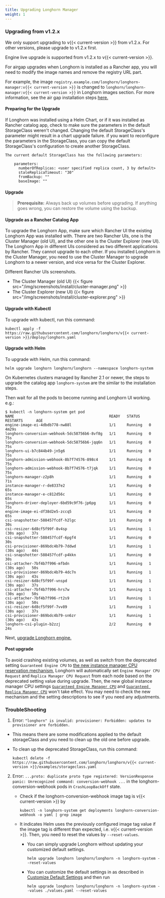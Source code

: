 ```yaml
---
title: Upgrading Longhorn Manager
weight: 1
---
```


### Upgrading from v1.2.x

We only support upgrading to v{{< current-version >}} from v1.2.x. For other versions, please upgrade to v1.2.x first.

Engine live upgrade is supported from v1.2.x to v{{< current-version >}}.

For airgap upgrades when Longhorn is installed as a Rancher app, you will need to modify the image names and remove the registry URL part.

For example, the image `registry.example.com/longhorn/longhorn-manager:v{{< current-version >}}` is changed to `longhorn/longhorn-manager:v{{< current-version >}}` in Longhorn images section. For more information, see the air gap installation steps [here.](../../../advanced-resources/deploy/airgap/#using-a-rancher-app)

#### Preparing for the Upgrade

If Longhorn was installed using a Helm Chart, or if it was installed as Rancher catalog app, check to make sure the parameters in the default StorageClass weren't changed. Changing the default StorageClass's parameter might result in a chart upgrade failure. if you want to reconfigure the parameters in the StorageClass, you can copy the default StorageClass's configuration to create another StorageClass.

    The current default StorageClass has the following parameters:

        parameters:
          numberOfReplicas: <user specified replica count, 3 by default>
          staleReplicaTimeout: "30"
          fromBackup: ""
          baseImage: ""

#### Upgrade

> **Prerequisite:** Always back up volumes before upgrading. If anything goes wrong, you can restore the volume using the backup.

#### Upgrade as a Rancher Catalog App

To upgrade the Longhorn App, make sure which Rancher UI the existing Longhorn App was installed with. There are two Rancher UIs, one is the Cluster Manager (old UI), and the other one is the Cluster Explorer (new UI). The Longhorn App in different UIs considered as two different applications by Rancher. They cannot upgrade to each other. If you installed Longhorn in the Cluster Manager, you need to use the Cluster Manager to upgrade Longhorn to a newer version, and vice versa for the Cluster Explorer.

Different Rancher UIs screenshots.
- The Cluster Manager (old UI)
{{< figure src="/img/screenshots/install/cluster-manager.png" >}}
- The Cluster Explorer (new UI)
{{< figure src="/img/screenshots/install/cluster-explorer.png" >}}

#### Upgrade with Kubectl

To upgrade with kubectl, run this command:

```
kubectl apply -f https://raw.githubusercontent.com/longhorn/longhorn/v{{< current-version >}}/deploy/longhorn.yaml
```

#### Upgrade with Helm

To upgrade with Helm, run this command:

```
helm upgrade longhorn longhorn/longhorn --namespace longhorn-system
```

On Kubernetes clusters managed by Rancher 2.1 or newer, the steps to upgrade the catalog app `longhorn-system` are the similar to the installation steps.

Then wait for all the pods to become running and Longhorn UI working. e.g.:

```
$ kubectl -n longhorn-system get pod
NAME                                           READY   STATUS    RESTARTS      AGE
engine-image-ei-4dbdb778-nw88l                 1/1     Running   0             4m29s
longhorn-conversion-webhook-5dc58756b6-8vf8g   1/1     Running   0             75s
longhorn-conversion-webhook-5dc58756b6-jqq6n   1/1     Running   0             75s
longhorn-ui-b7c844b49-jn5g6                    1/1     Running   0             75s
longhorn-admission-webhook-8b7f74576-898c4     1/1     Running   0             75s
longhorn-admission-webhook-8b7f74576-t7jqk     1/1     Running   0             75s
longhorn-manager-z2p8h                         1/1     Running   0             71s
instance-manager-r-de8337e2                    1/1     Running   0             65s
instance-manager-e-c812d56c                    1/1     Running   0             65s
longhorn-driver-deployer-6bd59c9f76-jp6pg      1/1     Running   0             75s
engine-image-ei-df38d2e5-zccq5                 1/1     Running   0             65s
csi-snapshotter-588457fcdf-h2lgc               1/1     Running   0             30s
csi-resizer-6d8cf5f99f-8v4sp                   1/1     Running   1 (30s ago)   37s
csi-snapshotter-588457fcdf-6pgf4               1/1     Running   0             30s
csi-provisioner-869bdc4b79-7ddwd               1/1     Running   1 (30s ago)   44s
csi-snapshotter-588457fcdf-p4kkn               1/1     Running   0             30s
csi-attacher-7bf4b7f996-mfbdn                  1/1     Running   1 (30s ago)   50s
csi-provisioner-869bdc4b79-4dc7n               1/1     Running   1 (30s ago)   43s
csi-resizer-6d8cf5f99f-vnspd                   1/1     Running   1 (30s ago)   37s
csi-attacher-7bf4b7f996-hrs7w                  1/1     Running   1 (30s ago)   50s
csi-attacher-7bf4b7f996-rt2s9                  1/1     Running   1 (30s ago)   50s
csi-resizer-6d8cf5f99f-7vv89                   1/1     Running   1 (30s ago)   37s
csi-provisioner-869bdc4b79-sn6zr               1/1     Running   1 (30s ago)   43s
longhorn-csi-plugin-b2zzj                      2/2     Running   0             24s
```

Next, [upgrade Longhorn engine.](../upgrade-engine)

#### Post upgrade

To avoid crashing existing volumes, as well as switch from the deprecated setting `Guaranteed Engine CPU` to [the new instance manager CPU reservation mechanism](../../../best-practices/#guaranteed-instance-manager-cpu), Longhorn will automatically set `Engine Manager CPU Request` and `Replica Manager CPU Request` from each node based on the deprecated setting value during upgrade. Then, the new global instance manager CPU settings [`Guaranteed Engine Manager CPU`](../../../references/settings/#guaranteed-engine-manager-cpu) and [`Guaranteed Replica Manager CPU`](../../../references/settings/#guaranteed-replica-manager-cpu) won't take effect.
You may need to check the new mechanism and the setting descriptions to see if you need any adjustments.

### TroubleShooting
1. Error: `"longhorn" is invalid: provisioner: Forbidden: updates to provisioner are forbidden.`
- This means there are some modifications applied to the default storageClass and you need to clean up the old one before upgrade.

- To clean up the deprecated StorageClass, run this command:
    ```
    kubectl delete -f https://raw.githubusercontent.com/longhorn/longhorn/v{{< current-version >}}/examples/storageclass.yaml
    ```

2. Error: `...proto: duplicate proto type registered: VersionResponse panic: Unrecognized command: conversion-webhook ...` in the longhorn-conversion-webhook pods in `CrashLoopBackOff` state.
    - Check if the longhorn-conversion-webhook image tag is v{{< current-version >}} by
        ```
        kubectl -n longhorn-system get deployments longhorn-conversion-webhook -o yaml | grep image
        ```

    - It indicates Helm uses the previously configured image tag value if the image tag is different than expected, i.e. v{{< current-version >}}. Then, you need to reset the values by `--reset-values`.
        - You can simply upgrade Longhorn without updating your customized default settings.
            ```
            helm upgrade longhorn longhorn/longhorn -n longhorn-system --reset-values
            ```
        - You can customize the default settings in as described in [Customize Default Settings](../../../advanced-resources/deploy/customizing-default-settings/) and then run
            ```
            helm upgrade longhorn longhorn/longhorn -n longhorn-system --values ./values.yaml --reset-values
            ```

